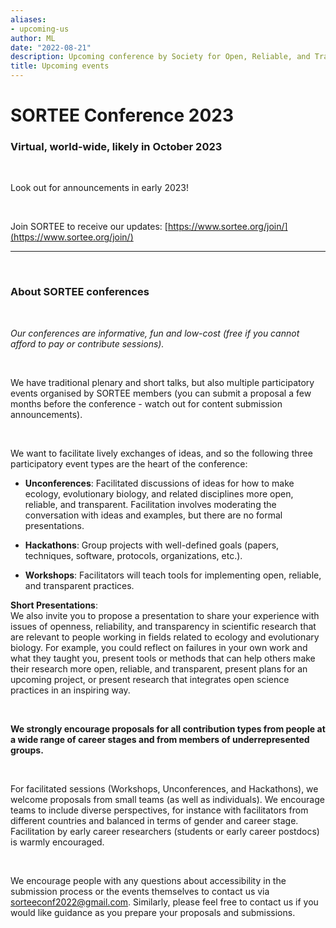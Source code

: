 ```yaml
---
aliases:
- upcoming-us
author: ML
date: "2022-08-21"
description: Upcoming conference by Society for Open, Reliable, and Transparent Ecology and Evolutionary biology (SORTEE)
title: Upcoming events
---
```


# SORTEE Conference 2023  

### Virtual, world-wide, likely in October 2023

&nbsp;

Look out for announcements in early 2023!

&nbsp;

Join SORTEE to receive our updates: 
[https://www.sortee.org/join/](https://www.sortee.org/join/)   

---

&nbsp;

### About SORTEE conferences

&nbsp;

*Our conferences are informative, fun and low-cost (free if you cannot afford to pay or contribute sessions).*

&nbsp;

We have traditional plenary and short talks, but also multiple participatory events organised by SORTEE members (you can submit a proposal a few months before the conference - watch out for content submission announcements).

&nbsp;

We want to facilitate lively exchanges of ideas, and so the following three participatory event types are the heart of the conference:   
- **Unconferences**: Facilitated discussions of ideas for how to make ecology, evolutionary biology, and related disciplines more open, reliable, and transparent. Facilitation involves moderating the conversation with ideas and examples, but there are no formal presentations.   

- **Hackathons**: Group projects with well-defined goals (papers, techniques, software, protocols, organizations, etc.).   

- **Workshops**: Facilitators will teach tools for implementing open, reliable, and transparent practices.    

**Short Presentations**:    
We also invite you to propose a presentation to share your experience with issues of openness, reliability, and transparency in scientific research that are relevant to people working in fields related to ecology and evolutionary biology. For example, you could reflect on failures in your own work and what they taught you, present tools or methods that can help others make their research more open, reliable, and transparent, present plans for an upcoming project, or present research that integrates open science practices in an inspiring way.

&nbsp;

**We strongly encourage proposals for all contribution types from people at a wide range of career stages and from members of underrepresented groups.**

&nbsp;

For facilitated sessions (Workshops, Unconferences, and Hackathons), we welcome proposals from small teams (as well as individuals). We encourage teams to include diverse perspectives, for instance with facilitators from different countries and balanced in terms of gender and career stage. Facilitation by early career researchers (students or early career postdocs) is warmly encouraged.

&nbsp;

We encourage people with any questions about accessibility in the submission process or the events themselves to contact us via [sorteeconf2022@gmail.com](mailto:sorteeconf2022@gmail.com). Similarly, please feel free to contact us if you would like guidance as you prepare your proposals and submissions.

&nbsp;


